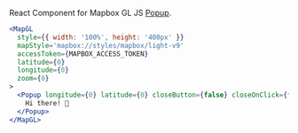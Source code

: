 React Component for Mapbox GL JS [Popup](https://docs.mapbox.com/mapbox-gl-js/api/#popup).

```jsx
<MapGL
  style={{ width: '100%', height: '400px' }}
  mapStyle='mapbox://styles/mapbox/light-v9'
  accessToken={MAPBOX_ACCESS_TOKEN}
  latitude={0}
  longitude={0}
  zoom={0}
>
  <Popup longitude={0} latitude={0} closeButton={false} closeOnClick={false}>
    Hi there! 👋
  </Popup>
</MapGL>
```
